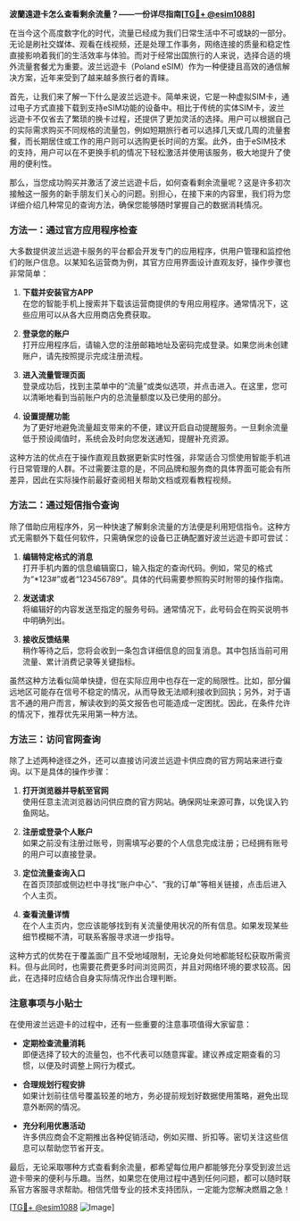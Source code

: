 **波蘭遠遊卡怎么查看剩余流量？——一份详尽指南[[TG💪+ @esim1088](https://t.me/s/esim1088)]**

在当今这个高度数字化的时代，流量已经成为我们日常生活中不可或缺的一部分。无论是刷社交媒体、观看在线视频，还是处理工作事务，网络连接的质量和稳定性直接影响着我们的生活效率与体验。而对于经常出国旅行的人来说，选择合适的境外流量套餐尤为重要。波兰远遊卡（Poland eSIM）作为一种便捷且高效的通信解决方案，近年来受到了越来越多旅行者的青睐。

首先，让我们来了解一下什么是波兰远遊卡。简单来说，它是一种虚拟SIM卡，通过电子方式直接下载到支持eSIM功能的设备中。相比于传统的实体SIM卡，波兰远遊卡不仅省去了繁琐的换卡过程，还提供了更加灵活的选择。用户可以根据自己的实际需求购买不同规格的流量包，例如短期旅行者可以选择几天或几周的流量套餐，而长期居住或工作的用户则可以选购更长时间的方案。此外，由于eSIM技术的支持，用户可以在不更换手机的情况下轻松激活并使用该服务，极大地提升了使用的便利性。

那么，当您成功购买并激活了波兰远遊卡后，如何查看剩余流量呢？这是许多初次接触这一服务的新手朋友们关心的问题。别担心，在接下来的内容里，我们将为您详细介绍几种常见的查询方法，确保您能够随时掌握自己的数据消耗情况。

### 方法一：通过官方应用程序检查

大多数提供波兰远遊卡服务的平台都会开发专门的应用程序，供用户管理和监控他们的账户信息。以某知名运营商为例，其官方应用界面设计直观友好，操作步骤也非常简单：

1. **下载并安装官方APP**  
   在您的智能手机上搜索并下载该运营商提供的专用应用程序。通常情况下，这些应用可以从各大应用商店免费获取。

2. **登录您的账户**  
   打开应用程序后，请输入您的注册邮箱地址及密码完成登录。如果您尚未创建账户，请先按照提示完成注册流程。

3. **进入流量管理页面**  
   登录成功后，找到主菜单中的“流量”或类似选项，并点击进入。在这里，您可以清晰地看到当前账户内的总流量额度以及已使用的部分。

4. **设置提醒功能**  
   为了更好地避免流量超支带来的不便，建议开启自动提醒服务。一旦剩余流量低于预设阈值时，系统会及时向您发送通知，提醒补充资源。

这种方法的优点在于操作直观且数据更新实时性强，非常适合习惯使用智能手机进行日常管理的人群。不过需要注意的是，不同品牌和服务商的具体界面可能会有所差异，因此在实际操作前最好查阅相关帮助文档或观看教程视频。

### 方法二：通过短信指令查询

除了借助应用程序外，另一种快速了解剩余流量的方法便是利用短信指令。这种方式无需额外下载任何软件，只需确保您的设备已正确配置好波兰远遊卡即可尝试：

1. **编辑特定格式的消息**  
   打开手机内置的信息编辑窗口，输入指定的查询代码。例如，常见的格式为“*123#”或者“123456789”。具体的代码需要参照购买时附带的操作指南。

2. **发送请求**  
   将编辑好的内容发送至指定的服务号码。通常情况下，此号码会在购买说明书中明确列出。

3. **接收反馈结果**  
   稍作等待之后，您将会收到一条包含详细信息的回复消息。其中包括当前可用流量、累计消费记录等关键指标。

虽然这种方法看似简单快捷，但在实际应用中也存在一定的局限性。比如，部分偏远地区可能存在信号不稳定的情况，从而导致无法顺利接收到回执；另外，对于语言不通的用户而言，解读收到的英文报告也可能造成一定困扰。因此，在条件允许的情况下，推荐优先采用第一种方法。

### 方法三：访问官网查询

除了上述两种途径之外，还可以直接访问波兰远遊卡供应商的官方网站来进行查询。以下是具体的操作步骤：

1. **打开浏览器并导航至官网**  
   使用任意主流浏览器访问供应商的官方网站。确保网址来源可靠，以免误入钓鱼网站。

2. **注册或登录个人账户**  
   如果之前没有注册过账号，则需填写必要的个人信息完成注册；已经拥有账号的用户可以直接登录。

3. **定位流量查询入口**  
   在首页顶部或侧边栏中寻找“账户中心”、“我的订单”等相关链接，点击后进入个人主页。

4. **查看流量详情**  
   在个人主页内，您应该能够找到有关流量使用状况的所有信息。如果发现某些细节模糊不清，可联系客服寻求进一步指导。

这种方式的优势在于覆盖面广且不受地域限制，无论身处何地都能轻松获取所需资料。但与此同时，也需要花费更多时间浏览网页，并且对网络环境的要求较高。因此，在选择时应结合自身实际情况作出合理判断。

### 注意事项与小贴士

在使用波兰远遊卡的过程中，还有一些重要的注意事项值得大家留意：

- **定期检查流量消耗**  
  即便选择了较大的流量包，也不代表可以随意挥霍。建议养成定期查看的习惯，以便及时调整上网行为模式。

- **合理规划行程安排**  
  如果计划前往信号覆盖较差的地方，务必提前规划好数据使用策略，避免出现意外断网的情况。

- **充分利用优惠活动**  
  许多供应商会不定期推出各种促销活动，例如买赠、折扣等。密切关注这些信息可以帮助您节省开支。

最后，无论采取哪种方式查看剩余流量，都希望每位用户都能够充分享受到波兰远遊卡带来的便利与乐趣。当然，如果您在使用过程中遇到任何问题，都可以随时联系官方客服寻求帮助。相信凭借专业的技术支持团队，一定能为您解决燃眉之急！

[[TG💪+ @esim1088](https://t.me/s/esim1088) ![Image](https://i.postimg.cc/4NQfJmqS/Snipaste-2025-05-13-00-14-12.png)]